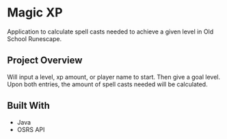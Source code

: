 # Magic XP
 
Application to calculate spell casts needed to achieve a given level in Old School Runescape.

## Project Overview

Will input a level, xp amount, or player name to start. Then give a goal level.
Upon both entries, the amount of spell casts needed will be calculated.

## Built With

* Java
* OSRS API